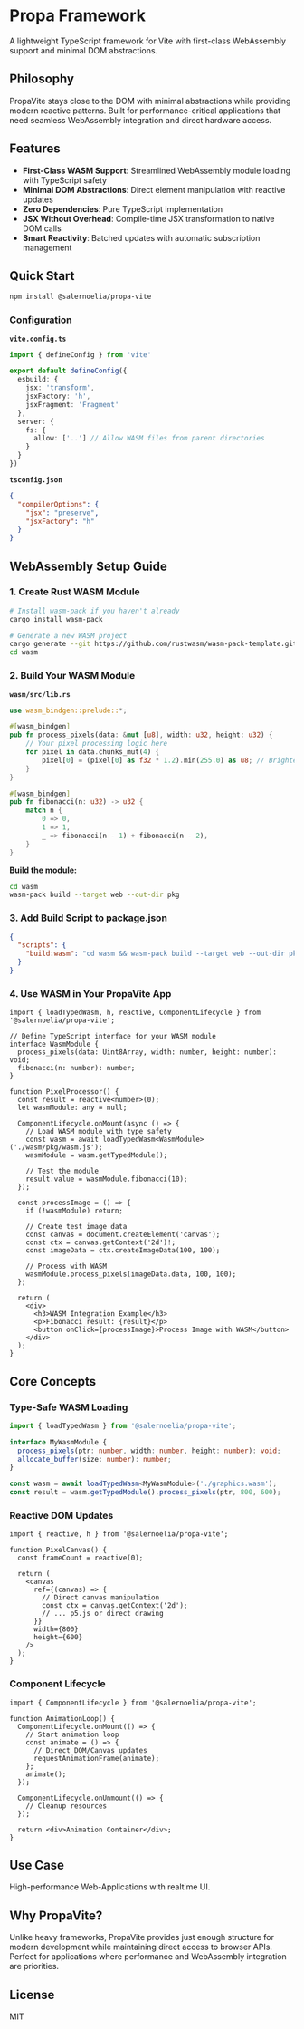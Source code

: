 # Propa Framework

A lightweight TypeScript framework for Vite with first-class WebAssembly support and minimal DOM abstractions.

## Philosophy

PropaVite stays close to the DOM with minimal abstractions while providing modern reactive patterns. Built for performance-critical applications that need seamless WebAssembly integration and direct hardware access.

## Features

- **First-Class WASM Support**: Streamlined WebAssembly module loading with TypeScript safety
- **Minimal DOM Abstractions**: Direct element manipulation with reactive updates
- **Zero Dependencies**: Pure TypeScript implementation
- **JSX Without Overhead**: Compile-time JSX transformation to native DOM calls
- **Smart Reactivity**: Batched updates with automatic subscription management

## Quick Start

```bash
npm install @salernoelia/propa-vite
```

### Configuration

**`vite.config.ts`**

```typescript
import { defineConfig } from 'vite'

export default defineConfig({
  esbuild: {
    jsx: 'transform',
    jsxFactory: 'h',
    jsxFragment: 'Fragment'
  },
  server: {
    fs: {
      allow: ['..'] // Allow WASM files from parent directories
    }
  }
})
```

**`tsconfig.json`**

```json
{
  "compilerOptions": {
    "jsx": "preserve",
    "jsxFactory": "h"
  }
}
```

## WebAssembly Setup Guide

### 1. Create Rust WASM Module

```bash
# Install wasm-pack if you haven't already
cargo install wasm-pack

# Generate a new WASM project
cargo generate --git https://github.com/rustwasm/wasm-pack-template.git --name wasm
cd wasm
```

### 2. Build Your WASM Module

**`wasm/src/lib.rs`**

```rust
use wasm_bindgen::prelude::*;

#[wasm_bindgen]
pub fn process_pixels(data: &mut [u8], width: u32, height: u32) {
    // Your pixel processing logic here
    for pixel in data.chunks_mut(4) {
        pixel[0] = (pixel[0] as f32 * 1.2).min(255.0) as u8; // Brighten red
    }
}

#[wasm_bindgen]
pub fn fibonacci(n: u32) -> u32 {
    match n {
        0 => 0,
        1 => 1,
        _ => fibonacci(n - 1) + fibonacci(n - 2),
    }
}
```

**Build the module:**

```bash
cd wasm
wasm-pack build --target web --out-dir pkg
```

### 3. Add Build Script to package.json

```json
{
  "scripts": {
    "build:wasm": "cd wasm && wasm-pack build --target web --out-dir pkg"
  }
}
```

### 4. Use WASM in Your PropaVite App

```tsx
import { loadTypedWasm, h, reactive, ComponentLifecycle } from '@salernoelia/propa-vite';

// Define TypeScript interface for your WASM module
interface WasmModule {
  process_pixels(data: Uint8Array, width: number, height: number): void;
  fibonacci(n: number): number;
}

function PixelProcessor() {
  const result = reactive<number>(0);
  let wasmModule: any = null;

  ComponentLifecycle.onMount(async () => {
    // Load WASM module with type safety
    const wasm = await loadTypedWasm<WasmModule>('./wasm/pkg/wasm.js');
    wasmModule = wasm.getTypedModule();
    
    // Test the module
    result.value = wasmModule.fibonacci(10);
  });

  const processImage = () => {
    if (!wasmModule) return;
    
    // Create test image data
    const canvas = document.createElement('canvas');
    const ctx = canvas.getContext('2d')!;
    const imageData = ctx.createImageData(100, 100);
    
    // Process with WASM
    wasmModule.process_pixels(imageData.data, 100, 100);
  };

  return (
    <div>
      <h3>WASM Integration Example</h3>
      <p>Fibonacci result: {result}</p>
      <button onClick={processImage}>Process Image with WASM</button>
    </div>
  );
}
```

## Core Concepts

### Type-Safe WASM Loading

```typescript
import { loadTypedWasm } from '@salernoelia/propa-vite';

interface MyWasmModule {
  process_pixels(ptr: number, width: number, height: number): void;
  allocate_buffer(size: number): number;
}

const wasm = await loadTypedWasm<MyWasmModule>('./graphics.wasm');
const result = wasm.getTypedModule().process_pixels(ptr, 800, 600);
```

### Reactive DOM Updates

```tsx
import { reactive, h } from '@salernoelia/propa-vite';

function PixelCanvas() {
  const frameCount = reactive(0);
  
  return (
    <canvas 
      ref={(canvas) => {
        // Direct canvas manipulation
        const ctx = canvas.getContext('2d');
        // ... p5.js or direct drawing
      }}
      width={800} 
      height={600}
    />
  );
}
```

### Component Lifecycle

```tsx
import { ComponentLifecycle } from '@salernoelia/propa-vite';

function AnimationLoop() {
  ComponentLifecycle.onMount(() => {
    // Start animation loop
    const animate = () => {
      // Direct DOM/Canvas updates
      requestAnimationFrame(animate);
    };
    animate();
  });

  ComponentLifecycle.onUnmount(() => {
    // Cleanup resources
  });

  return <div>Animation Container</div>;
}
```

## Use Case

High-performance Web-Applications with realtime UI.

## Why PropaVite?

Unlike heavy frameworks, PropaVite provides just enough structure for modern development while maintaining direct access to browser APIs. Perfect for applications where performance and WebAssembly integration are priorities.

## License

MIT
